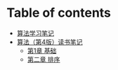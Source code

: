 # Table of contents

* [算法学习笔记](README.md)
* [算法（第4版）读书笔记](suan-fa-di-4-ban-du-shu-bi-ji/README.md)
  * [第1章 基础](suan-fa-di-4-ban-du-shu-bi-ji/di-1-zhang-ji-chu.md)
  * [第二章 排序](suan-fa-di-4-ban-du-shu-bi-ji/di-er-zhang-pai-xu.md)

